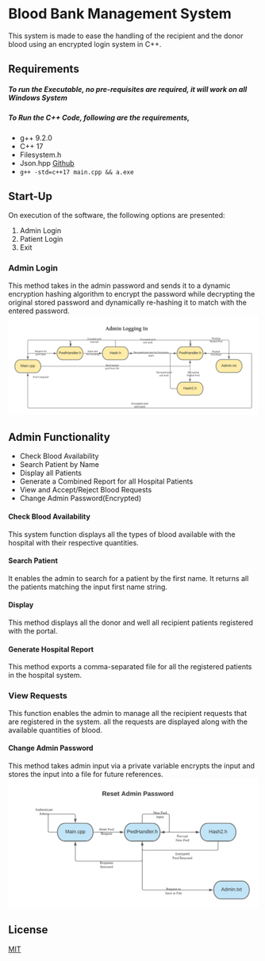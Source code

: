# Blood Bank Management System

This system is made to ease the handling of the recipient and the donor blood using an encrypted login system in C++.

## Requirements
##### To run the Executable, no pre-requisites are required, it will work on all Windows System
##### To Run the C++ Code, following are the requirements,
- g++ 9.2.0
- C++ 17
- Filesystem.h
- Json.hpp [Github](https://github.com/nlohmann/json)
- ```g++ -std=c++17 main.cpp && a.exe```

## Start-Up

On execution of the software, the following options are presented:
1. Admin Login
2. Patient Login
3. Exit

### Admin Login
This method takes in the admin password and sends it to a dynamic encryption hashing algorithm to encrypt the password while decrypting the original stored password and dynamically re-hashing it to match with the entered password.
![Login Encryption System](https://github.com/kartikeya72001/Blood-Bank-Management/blob/master/Images/AdminLogin.jpg?raw=true)

## Admin Functionality
- Check Blood Availability
- Search Patient by Name
- Display all Patients
- Generate a Combined Report for all Hospital Patients
- View and Accept/Reject Blood Requests
- Change Admin Password(Encrypted)

#### Check Blood Availability
This system function displays all the types of blood available with the hospital with their respective quantities.
#### Search Patient
It enables the admin to search for a patient by the first name. It returns all the patients matching the input first name string.
#### Display
This method displays all the donor and well all recipient patients registered with the portal.
#### Generate Hospital Report
This method exports a comma-separated file for all the registered patients in the hospital system.
### View Requests
This function enables the admin to manage all the recipient requests that are registered in the system. all the requests are displayed along with the available quantities of blood.
#### Change Admin Password
This method takes admin input via a private variable encrypts the input and stores the input into a file for future references.
![Password Reset](https://github.com/kartikeya72001/Blood-Bank-Management/blob/master/Images/ResetPwd.jpg?raw=true)


## License
[MIT](https://choosealicense.com/licenses/mit/)
